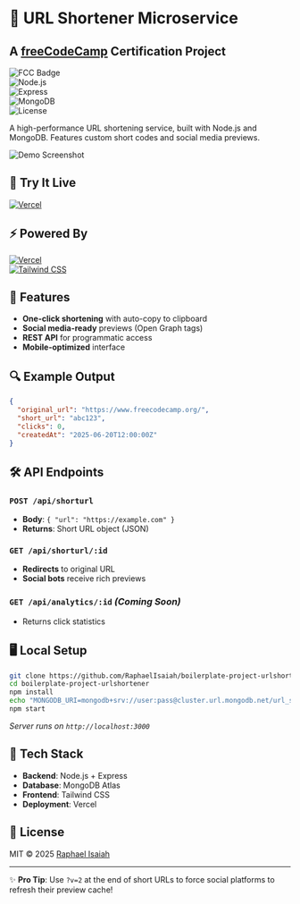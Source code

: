 # 🔗 URL Shortener Microservice

## A [freeCodeCamp](https://freecodecamp.org) Certification Project

![FCC Badge](https://img.shields.io/badge/freeCodeCamp-Certification%20Project-0A0A23?logo=freecodecamp)  
![Node.js](https://img.shields.io/badge/Node.js-18.x-green?logo=node.js)  
![Express](https://img.shields.io/badge/Express-4.x-lightgrey?logo=express)  
![MongoDB](https://img.shields.io/badge/MongoDB-Atlas-teal?logo=mongodb)  
![License](https://img.shields.io/badge/License-MIT-teal)

A high-performance URL shortening service, built with Node.js and MongoDB. Features custom short codes and social media previews.

![Demo Screenshot](https://i.postimg.cc/pLwm91Rt/URL-Shortener-Microservice.png)

## 🚀 Try It Live

[![Vercel](https://vercel.com/button)](https://boilerplate-project-urlshortener-omega.vercel.app/)

## ⚡ Powered By

[![Vercel](https://img.shields.io/badge/Deployed%20on-Vercel-000000?logo=vercel&color=134e4a)](https://vercel.com)  
[![Tailwind CSS](https://img.shields.io/badge/Styled%20with-Tailwind_CSS-06B6D4?logo=tailwindcss)](https://tailwindcss.com)

## 🌟 Features

- **One-click shortening** with auto-copy to clipboard
- **Social media-ready** previews (Open Graph tags)
- **REST API** for programmatic access
- **Mobile-optimized** interface

## 🔍 Example Output

```json
{
  "original_url": "https://www.freecodecamp.org/",
  "short_url": "abc123",
  "clicks": 0,
  "createdAt": "2025-06-20T12:00:00Z"
}
```

## 🛠️ API Endpoints

### `POST /api/shorturl`

- **Body**: `{ "url": "https://example.com" }`
- **Returns**: Short URL object (JSON)

### `GET /api/shorturl/:id`

- **Redirects** to original URL
- **Social bots** receive rich previews

### `GET /api/analytics/:id` _(Coming Soon)_

- Returns click statistics

## 🖥️ Local Setup

```bash
git clone https://github.com/RaphaelIsaiah/boilerplate-project-urlshortener
cd boilerplate-project-urlshortener
npm install
echo "MONGODB_URI=mongodb+srv://user:pass@cluster.url.mongodb.net/url_shortener" > .env
npm start
```

_Server runs on `http://localhost:3000`_

## 🌈 Tech Stack

- **Backend**: Node.js + Express
- **Database**: MongoDB Atlas
- **Frontend**: Tailwind CSS
- **Deployment**: Vercel

## 📜 License

MIT © 2025 [Raphael Isaiah](https://github.com/RaphaelIsaiah)

---

✨ **Pro Tip**: Use `?v=2` at the end of short URLs to force social platforms to refresh their preview cache!
